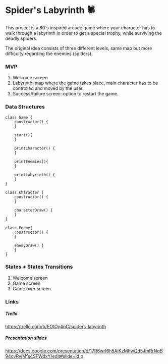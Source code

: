 # Spider's Labyrinth 🕷 

This project is a 80's inspired arcade game where your character has to walk through a labyrinth in order to get a special trophy, while surviving the deadly spiders.

The original idea consists of three different levels, same map but more difficulty regarding the enemies (spiders).

<h3>MVP</h3>

<ol>
<li>Welcome screen</li>
<li>Labyrinth: map where the game takes place, main character has to be controlled and moved by the user.</li>
<li>Success/failure screen: option to restart the game.</li>
</ol>

<h3>Data Structures</h3>

```
class Game {
    constructor() {
    }

    start(){
    }

    printCharacter() {
    }

    printEnemies(){
    }

    printLabyrinth() {
    }
}

class Character {
    constructor() {
    }

    characterDraw() {
    }
}

class Enemy{
    constructor() {
    }

    enemyDraw() {
    }
}
```
### States + States Transitions

<ol>
  <li>Welcome screen</li>
  <li>Game screen</li>
  <li>Game over screen</li>
</ol>

### Links

##### Trello 

https://trello.com/b/EOtOy4nC/spiders-labyrinth

##### Presentation slides

https://docs.google.com/presentation/d/17R6wrI6h5AiKzMhwQd5JmRrNqB94cvRvjMfs4SFWdxY/edit#slide=id.p
